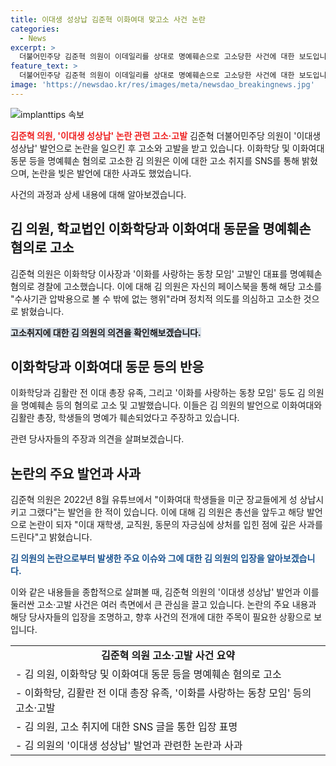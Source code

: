 ```yaml
---
title: 이대생 성상납 김준혁 이화여대 맞고소 사건 논란
categories:
  - News
excerpt: >
  더불어민주당 김준혁 의원이 이데일리를 상대로 명예훼손으로 고소당한 사건에 대한 보도입니다. 김 의원은 이화학당, 이대 동문 등을 명예훼손으로 고소했으며, 자신의 페이스북에 이화학당 등의 추가 고소는 수사기관 압박용으로 볼 수 밖에 없다며 정치적 의도를 숨기고 의정활동을 방해하려는 행위라고 밝혔습니다. 해당 사건은 김 의원의 지난 2022년 발언과 관련되어 있으며, 당시 발언에 대해 깊은 사과를 했던 바 있습니다.
feature_text: >
  더불어민주당 김준혁 의원이 이데일리를 상대로 명예훼손으로 고소당한 사건에 대한 보도입니다. 김 의원은 이화학당, 이대 동문 등을 명예훼손으로 고소했으며, 자신의 페이스북에 이화학당 등의 추가 고소는 수사기관 압박용으로 볼 수 밖에 없다며 정치적 의도를 숨기고 의정활동을 방해하려는 행위라고 밝혔습니다. 해당 사건은 김 의원의 지난 2022년 발언과 관련되어 있으며, 당시 발언에 대해 깊은 사과를 했던 바 있습니다.
image: 'https://newsdao.kr/res/images/meta/newsdao_breakingnews.jpg'
---
```


<p><img src="https://newsdao.kr/res/images/meta/newsdao_breakingnews.jpg" alt="implanttips 속보" /></p>

<p><b><span style="color: #ee2323;">김준혁 의원, '이대생 성상납' 논란 관련 고소·고발</span></b>
김준혁 더불어민주당 의원이 '이대생 성상납' 발언으로 논란을 일으킨 후 고소와 고발을 받고 있습니다. 이화학당 및 이화여대 동문 등을 명예훼손 혐의로 고소한 김 의원은 이에 대한 고소 취지를 SNS를 통해 밝혔으며, 논란을 빚은 발언에 대한 사과도 했었습니다.</p>

<p data-ke-size="size16">사건의 과정과 상세 내용에 대해 알아보겠습니다.</p>

<h2 data-ke-size="size26">김 의원, 학교법인 이화학당과 이화여대 동문을 명예훼손 혐의로 고소</h2>

<p>김준혁 의원은 이화학당 이사장과 '이화를 사랑하는 동창 모임' 고발인 대표를 명예훼손 혐의로 경찰에 고소했습니다. 이에 대해 김 의원은 자신의 페이스북을 통해 해당 고소를 "수사기관 압박용으로 볼 수 밖에 없는 행위"라며 정치적 의도를 의심하고 고소한 것으로 밝혔습니다.</p>

<p><b><span style="background-color: #21538527;">고소취지에 대한 김 의원의 의견을 확인해보겠습니다.</span></b></p>

<h2 data-ke-size="size26">이화학당과 이화여대 동문 등의 반응</h2>

<p>이화학당과 김활란 전 이대 총장 유족, 그리고 '이화를 사랑하는 동창 모임' 등도 김 의원을 명예훼손 등의 혐의로 고소 및 고발했습니다. 이들은 김 의원의 발언으로 이화여대와 김활란 총장, 학생들의 명예가 훼손되었다고 주장하고 있습니다.</p>

<p data-ke-size="size16">관련 당사자들의 주장과 의견을 살펴보겠습니다.</p>

<h2 data-ke-size="size26">논란의 주요 발언과 사과</h2>

<p>김준혁 의원은 2022년 8월 유튜브에서 "이화여대 학생들을 미군 장교들에게 성 상납시키고 그랬다"는 발언을 한 적이 있습니다. 이에 대해 김 의원은 총선을 앞두고 해당 발언으로 논란이 되자 "이대 재학생, 교직원, 동문의 자긍심에 상처를 입힌 점에 깊은 사과를 드린다"고 밝혔습니다.</p>

<p><b><span style="color: #1a5490;">김 의원의 논란으로부터 발생한 주요 이슈와 그에 대한 김 의원의 입장을 알아보겠습니다.</span></b></p>

<p>이와 같은 내용들을 종합적으로 살펴볼 때, 김준혁 의원의 '이대생 성상납' 발언과 이를 둘러싼 고소·고발 사건은 여러 측면에서 큰 관심을 끌고 있습니다. 논란의 주요 내용과 해당 당사자들의 입장을 조명하고, 향후 사건의 전개에 대한 주목이 필요한 상황으로 보입니다.</p>

<table>
  <tr>
    <td style="text-align: center; height: 17px;"><b>김준혁 의원 고소·고발 사건 요약</b></td>
  </tr>
  <tr>
    <td style="text-align: left; height: 17px;">- 김 의원, 이화학당 및 이화여대 동문 등을 명예훼손 혐의로 고소</td>
  </tr>
  <tr>
    <td style="text-align: left; height: 17px;">- 이화학당, 김활란 전 이대 총장 유족, '이화를 사랑하는 동창 모임' 등의 고소·고발</td>
  </tr>
  <tr>
    <td style="text-align: left; height: 17px;">- 김 의원, 고소 취지에 대한 SNS 글을 통한 입장 표명</td>
  </tr>
  <tr>
    <td style="text-align: left; height: 17px;">- 김 의원의 '이대생 성상납' 발언과 관련한 논란과 사과</td>
  </tr>
</table>

<p data-ke-size="size16">&nbsp;</p>

<p data-ke-size="size16">&nbsp;</p>

